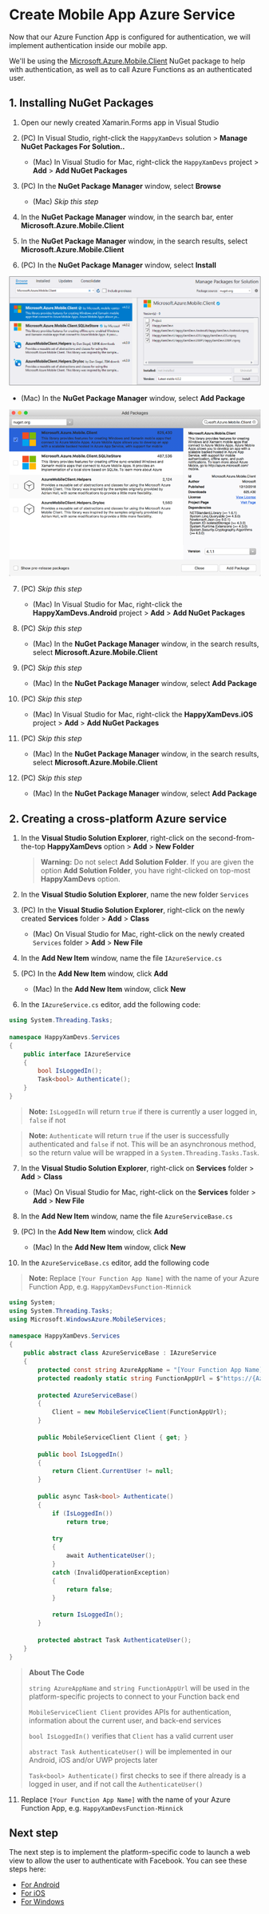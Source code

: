 # Create Mobile App Azure Service

Now that our Azure Function App is configured for authentication, we will implement authentication inside our mobile app. 

We'll be using the [Microsoft.Azure.Mobile.Client](https://www.nuget.org/packages/Microsoft.Azure.Mobile.Client/) NuGet package to help with authentication, as well as to call Azure Functions as an authenticated user.

## 1. Installing NuGet Packages

1. Open our newly created Xamarin.Forms app in Visual Studio

2. (PC) In Visual Studio, right-click the `HappyXamDevs` solution > **Manage NuGet Packages For Solution..**

    - (Mac) In Visual Studio for Mac, right-click the `HappyXamDevs` project > **Add** > **Add NuGet Packages**

3. (PC) In the **NuGet Package Manager** window, select **Browse**

    - (Mac) _Skip this step_

4. In the **NuGet Package Manager** window, in the search bar, enter **Microsoft.Azure.Mobile.Client**

5. In the **NuGet Package Manager** window, in the search results, select **Microsoft.Azure.Mobile.Client**

6. (PC) In the **NuGet Package Manager** window, select **Install**

![Adding the Microsoft.Azure.Mobile.Client NuGet package on PC](../Images/VS2017AddMobileClientNuget.png)

- (Mac) In the **NuGet Package Manager** window, select **Add Package**

![Adding the Microsoft.Azure.Mobile.Client NuGet package on Mac](../Images/VSMacAddMobileClientNuget.png)

7. (PC) _Skip this step_

    - (Mac) In Visual Studio for Mac, right-click the **HappyXamDevs.Android** project > **Add** > **Add NuGet Packages**

8. (PC) _Skip this step_

    - (Mac) In the **NuGet Package Manager** window, in the search results, select **Microsoft.Azure.Mobile.Client**


9. (PC) _Skip this step_

    - (Mac) In the **NuGet Package Manager** window, select **Add Package**

10. (PC) _Skip this step_

    - (Mac) In Visual Studio for Mac, right-click the **HappyXamDevs.iOS** project > **Add** > **Add NuGet Packages**

11. (PC) _Skip this step_

    - (Mac) In the **NuGet Package Manager** window, in the search results, select **Microsoft.Azure.Mobile.Client**

12. (PC) _Skip this step_

    - (Mac) In the **NuGet Package Manager** window, select **Add Package**

## 2. Creating a cross-platform Azure service

1. In the **Visual Studio Solution Explorer**, right-click on the second-from-the-top **HappyXamDevs** option > **Add** > **New Folder**
    > **Warning:** Do not select **Add Solution Folder**. If you are given the option **Add Solution Folder**, you have right-clicked on top-most **HappyXamDevs** option.

2. In the **Visual Studio Solution Explorer**, name the new folder `Services`

3. (PC) In the **Visual Studio Solution Explorer**, right-click on the newly created **Services** folder > **Add** > **Class**

    - (Mac) On Visual Studio for Mac, right-click on the newly created `Services` folder > **Add** > **New File**

4. In the **Add New Item** window, name the file `IAzureService.cs`

5. (PC) In the **Add New Item** window, click **Add**
    - (Mac) In the **Add New Item** window, click **New**

6. In the `IAzureService.cs` editor, add the following code:

```csharp
using System.Threading.Tasks;

namespace HappyXamDevs.Services
{
    public interface IAzureService
    {
        bool IsLoggedIn();
        Task<bool> Authenticate();
    }
}
```

> **Note:** `IsLoggedIn` will return `true` if there is currently a user logged in, `false` if not

> **Note:** `Authenticate` will return `true` if the user is successfully authenticated and `false` if not. This will be an asynchronous method, so the return value will be wrapped in a `System.Threading.Tasks.Task`. 

7. In the **Visual Studio Solution Explorer**, right-click on **Services** folder > **Add** > **Class**

    - (Mac) On Visual Studio for Mac, right-click on the **Services** folder > **Add** > **New File**

8. In the **Add New Item** window, name the file `AzureServiceBase.cs`

9. (PC) In the **Add New Item** window, click **Add**
    - (Mac) In the **Add New Item** window, click **New**

10. In the `AzureServiceBase.cs` editor, add the following code

> **Note:** Replace `[Your Function App Name]` with the name of your Azure Function App, e.g. `HappyXamDevsFunction-Minnick`

```csharp
using System;
using System.Threading.Tasks;
using Microsoft.WindowsAzure.MobileServices;

namespace HappyXamDevs.Services
{
    public abstract class AzureServiceBase : IAzureService
    {
        protected const string AzureAppName = "[Your Function App Name]";
        protected readonly static string FunctionAppUrl = $"https://{AzureAppName}.azurewebsites.net";

        protected AzureServiceBase()
        {
            Client = new MobileServiceClient(FunctionAppUrl);
        }

        public MobileServiceClient Client { get; }

        public bool IsLoggedIn()
        {
            return Client.CurrentUser != null;
        }

        public async Task<bool> Authenticate()
        {
            if (IsLoggedIn())
                return true;

            try
            {
                await AuthenticateUser();
            }
            catch (InvalidOperationException)
            {
                return false;
            }

            return IsLoggedIn();
        }

        protected abstract Task AuthenticateUser();
    }
}
```

> **About The Code** 
>
>`string AzureAppName` and `string FunctionAppUrl` will be used in the platform-specific projects to connect to your Function back end
>
> `MobileServiceClient Client` provides APIs for authentication, information about the current user, and back-end services
>
> `bool IsLoggedIn()` verifies that `Client` has a valid current user
>
> `abstract Task AuthenticateUser()` will be implemented in our Android, iOS and/or UWP projects later
>
> `Task<bool> Authenticate()` first checks to see if there already is a logged in user, and if not call the `AuthenticateUser()` 

11. Replace `[Your Function App Name]` with the name of your Azure Function App, e.g. `HappyXamDevsFunction-Minnick`

## Next step

The next step is to implement the platform-specific code to launch a web view to allow the user to authenticate with Facebook. You can see these steps here:

* [For Android](./3_1-CreateAnAzureServiceInTheMobileAppDroid.md)
* [For iOS](./3_2-CreateAnAzureServiceInTheMobileAppIos.md)
* [For Windows](./3_3-CreateAnAzureServiceInTheMobileAppWin.md)
